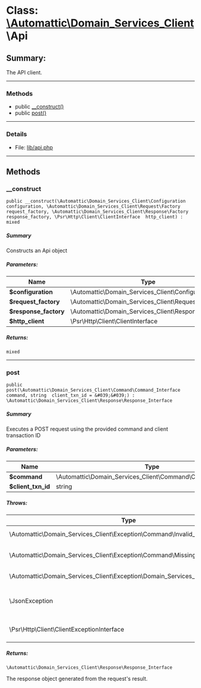 # Class: [\Automattic](../namespaces/automattic.md)[\Domain_Services_Client](../namespaces/automattic-domain-services-client.md)\Api

## Summary:

The API client.


---

### Methods

* public [__construct()](#method___construct)
* public [post()](#method_post)

---

### Details

* File: [lib/api.php](../../lib/api.php)

---

## Methods

<a id="method___construct"></a>
### __construct

```
public __construct(\Automattic\Domain_Services_Client\Configuration  configuration, \Automattic\Domain_Services_Client\Request\Factory  request_factory, \Automattic\Domain_Services_Client\Response\Factory  response_factory, \Psr\Http\Client\ClientInterface  http_client) : mixed
```

##### Summary

Constructs an Api object

##### Parameters:

| Name | Type | Default |
|------|------|---------|
| **$configuration** | \Automattic\Domain_Services_Client\Configuration |  |
| **$request_factory** | \Automattic\Domain_Services_Client\Request\Factory |  |
| **$response_factory** | \Automattic\Domain_Services_Client\Response\Factory |  |
| **$http_client** | \Psr\Http\Client\ClientInterface |  |

##### Returns:

```
mixed
```

---

<a id="method_post"></a>
### post

```
public post(\Automattic\Domain_Services_Client\Command\Command_Interface  command, string  client_txn_id = &#039;&#039;) : \Automattic\Domain_Services_Client\Response\Response_Interface
```

##### Summary

Executes a POST request using the provided command and client transaction ID

##### Parameters:

| Name | Type | Default |
|------|------|---------|
| **$command** | \Automattic\Domain_Services_Client\Command\Command_Interface |  |
| **$client_txn_id** | string | &#039;&#039; |

##### Throws:

| Type | Description |
|------|-------------|
| \Automattic\Domain_Services_Client\Exception\Command\Invalid_Format_Exception | If the command's format is invalid. |
| \Automattic\Domain_Services_Client\Exception\Command\Missing_Option_Exception | If a required option is missing from the command. |
| \Automattic\Domain_Services_Client\Exception\Domain_Services_Exception | If an internal error occurs. |
| \JsonException | If there's an error while encoding/decoding JSON. |
| \Psr\Http\Client\ClientExceptionInterface | If there's an error while sending the request. |

##### Returns:

```
\Automattic\Domain_Services_Client\Response\Response_Interface
```
The response object generated from the request&#039;s result.
